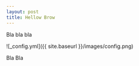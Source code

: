 ```yaml
---
layout: post
title: Hellow Brow
---
```


Bla bla bla

![_config.yml]({{ site.baseurl }}/images/config.png)

Bla Bla
